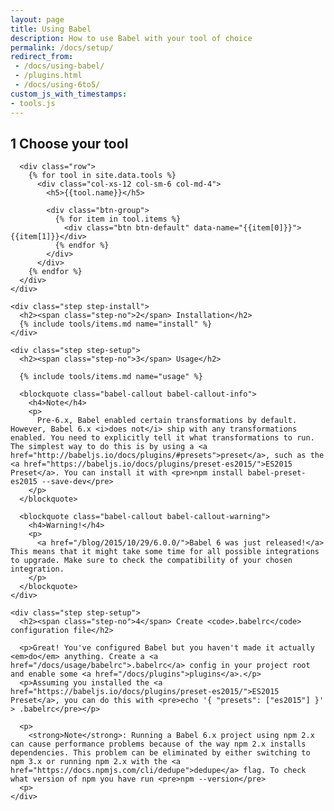 ```yaml
---
layout: page
title: Using Babel
description: How to use Babel with your tool of choice
permalink: /docs/setup/
redirect_from:
 - /docs/using-babel/
 - /plugins.html
 - /docs/using-6to5/
custom_js_with_timestamps:
- tools.js
---
```


<div class="container docs-content">
  <div class="step-wizard">
    <div class="step">
      <h2><span class="step-no">1</span> Choose your tool</h2>
      
      <div class="row">
        {% for tool in site.data.tools %}
          <div class="col-xs-12 col-sm-6 col-md-4">
            <h5>{{tool.name}}</h5>

            <div class="btn-group">
              {% for item in tool.items %}
                <div class="btn btn-default" data-name="{{item[0]}}">{{item[1]}}</div>
              {% endfor %}
            </div>
          </div>
        {% endfor %}
      </div>
    </div>

    <div class="step step-install">
      <h2><span class="step-no">2</span> Installation</h2>
      {% include tools/items.md name="install" %}
    </div>

    <div class="step step-setup">
      <h2><span class="step-no">3</span> Usage</h2>

      {% include tools/items.md name="usage" %}

      <blockquote class="babel-callout babel-callout-info">
        <h4>Note</h4>
        <p>
          Pre-6.x, Babel enabled certain transformations by default. However, Babel 6.x <i>does not</i> ship with any transformations enabled. You need to explicitly tell it what transformations to run. The simplest way to do this is by using a <a href="http://babeljs.io/docs/plugins/#presets">preset</a>, such as the <a href="https://babeljs.io/docs/plugins/preset-es2015/">ES2015 Preset</a>. You can install it with <pre>npm install babel-preset-es2015 --save-dev</pre>
        </p>
      </blockquote>

      <blockquote class="babel-callout babel-callout-warning">
        <h4>Warning!</h4>
        <p>
          <a href="/blog/2015/10/29/6.0.0/">Babel 6 was just released!</a> This means that it might take some time for all possible integrations to upgrade. Make sure to check the compatibility of your chosen integration.
        </p>
      </blockquote>
    </div>

    <div class="step step-setup">
      <h2><span class="step-no">4</span> Create <code>.babelrc</code> configuration file</h2>

      <p>Great! You've configured Babel but you haven't made it actually <em>do</em> anything. Create a <a href="/docs/usage/babelrc">.babelrc</a> config in your project root and enable some <a href="/docs/plugins">plugins</a>.</p>
      <p>Assuming you installed the <a href="https://babeljs.io/docs/plugins/preset-es2015/">ES2015 Preset</a>, you can do this with <pre>echo '{ "presets": ["es2015"] }' > .babelrc</pre></p>
  
      <p>
        <strong>Note</strong>: Running a Babel 6.x project using npm 2.x can cause performance problems because of the way npm 2.x installs dependencies. This problem can be eliminated by either switching to npm 3.x or running npm 2.x with the <a href="https://docs.npmjs.com/cli/dedupe">dedupe</a> flag. To check what version of npm you have run <pre>npm --version</pre>
      <p>
    </div>
  </div>
</div>
